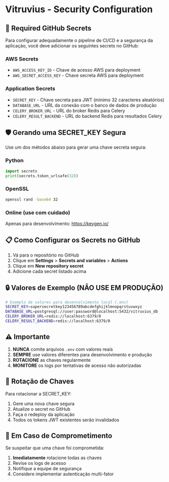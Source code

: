 # Vitruvius - Security Configuration

## 🔐 Required GitHub Secrets

Para configurar adequadamente o pipeline de CI/CD e a segurança da aplicação, você deve adicionar os seguintes secrets no GitHub:

### AWS Secrets
- `AWS_ACCESS_KEY_ID` - Chave de acesso AWS para deployment
- `AWS_SECRET_ACCESS_KEY` - Chave secreta AWS para deployment

### Application Secrets
- `SECRET_KEY` - Chave secreta para JWT (mínimo 32 caracteres aleatórios)
- `DATABASE_URL` - URL da conexão com o banco de dados de produção
- `CELERY_BROKER_URL` - URL do broker Redis para Celery
- `CELERY_RESULT_BACKEND` - URL do backend Redis para resultados Celery

## 🛡️ Gerando uma SECRET_KEY Segura

Use um dos métodos abaixo para gerar uma chave secreta segura:

### Python
```python
import secrets
print(secrets.token_urlsafe(32))
```

### OpenSSL
```bash
openssl rand -base64 32
```

### Online (use com cuidado)
Apenas para desenvolvimento: https://keygen.io/

## 📋 Como Configurar os Secrets no GitHub

1. Vá para o repositório no GitHub
2. Clique em **Settings** > **Secrets and variables** > **Actions**
3. Clique em **New repository secret**
4. Adicione cada secret listado acima

## 🔒 Valores de Exemplo (NÃO USE EM PRODUÇÃO)

```bash
# Exemplo de valores para desenvolvimento local (.env)
SECRET_KEY=supersecretkey123456789abcdefghijklmnopqrstuvwxyz
DATABASE_URL=postgresql://user:password@localhost:5432/vitruvius_db
CELERY_BROKER_URL=redis://localhost:6379/0
CELERY_RESULT_BACKEND=redis://localhost:6379/0
```

## ⚠️ Importante

1. **NUNCA** comite arquivos `.env` com valores reais
2. **SEMPRE** use valores diferentes para desenvolvimento e produção
3. **ROTACIONE** as chaves regularmente
4. **MONITORE** os logs por tentativas de acesso não autorizadas

## 🔄 Rotação de Chaves

Para rotacionar a SECRET_KEY:

1. Gere uma nova chave segura
2. Atualize o secret no GitHub
3. Faça o redeploy da aplicação
4. Todos os tokens JWT existentes serão invalidados

## 🚨 Em Caso de Comprometimento

Se suspeitar que uma chave foi comprometida:

1. **Imediatamente** rotacione todas as chaves
2. Revise os logs de acesso
3. Notifique a equipe de segurança
4. Considere implementar autenticação multi-fator